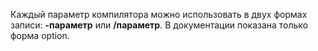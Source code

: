 
Каждый параметр компилятора можно использовать в двух формах записи: **-параметр** или **/параметр**. В документации показана только форма option. 
